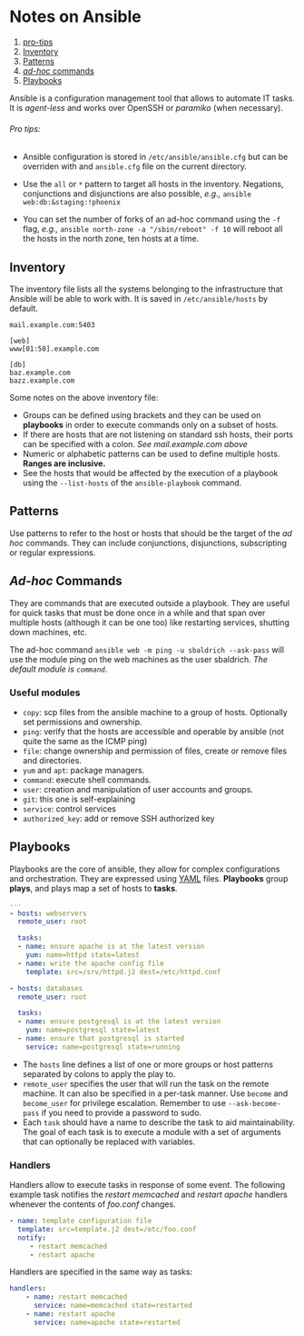# Notes on Ansible

1. [pro-tips](#protips)
1. [Inventory](#inventory)
1. [Patterns](#patterns)
1. [*ad-hoc* commands](#adhoc)
1. [Playbooks](#playbooks)


Ansible is a configuration management tool that allows to automate IT tasks. It is *agent-less* and works over OpenSSH or *paramiko* (when necessary).

<a name="protips"></a>
###### Pro tips:

* Ansible configuration is stored in `/etc/ansible/ansible.cfg` but can be overriden with and `ansible.cfg` file on the current directory.

* Use the `all` or `*` pattern to target all hosts in the inventory. Negations, conjunctions and disjunctions are also possible, *e.g.,* `ansible web:db:&staging:!phoenix`

* You can set the number of forks of an ad-hoc command using the `-f` flag, *e.g.,* `ansible north-zone -a "/sbin/reboot" -f 10` will reboot all the hosts in the north zone, ten hosts at a time.

<a name="inventory"></a>
## Inventory

The inventory file lists all the systems belonging to the infrastructure that Ansible will be able to work with. It is saved in `/etc/ansible/hosts` by default.

```
mail.example.com:5403

[web]
www[01:50].example.com

[db]
baz.example.com
bazz.example.com
```

Some notes on the above inventory file:

* Groups can be defined using brackets and they can be used on **playbooks** in order to execute commands only on a subset of hosts.
* If there are hosts that are not listening on standard ssh hosts, their ports can be specified with a colon. *See mail.example.com above*
* Numeric or alphabetic patterns can be used to define multiple hosts. **Ranges are inclusive.**
* See the hosts that would be affected by the execution of a playbook using the `--list-hosts` of the `ansible-playbook` command.


<a name="patterns"></a>
## Patterns

Use patterns to refer to the host or hosts that should be the target of the *ad hoc* commands. They can include conjunctions, disjunctions, subscripting or regular expressions.

<a name="adhoc"></a>
## *Ad-hoc* Commands

They are commands that are executed outside a playbook. They are useful for quick tasks that must be done once in a while and that span over multiple hosts (although it can be one too) like restarting services, shutting down machines, etc.

The ad-hoc command `ansible web -m ping -u sbaldrich --ask-pass` will use the module ping on the web machines as the user sbaldrich. *The default module is `command`*.

### Useful modules

* `copy`: scp files from the ansible machine to a group of hosts. Optionally set permissions and ownership.
* `ping`: verify that the hosts are accessible and operable by ansible (not quite the same as the ICMP ping)
* `file`: change ownership and permission of files, create or remove files and directories.
* `yum` and `apt`: package managers.
* `command`: execute shell commands.
* `user`: creation and manipulation of user accounts and groups.
* `git`: this one is self-explaining
* `service`: control services
* `authorized_key`: add or remove SSH authorized key

<a name="playbooks"></a>
## Playbooks

Playbooks are the core of ansible, they allow for complex configurations and orchestration. They are expressed using [YAML](http://docs.ansible.com/ansible/YAMLSyntax.html) files. **Playbooks** group **plays**, and plays map a set of hosts to **tasks**.

```yaml
---
- hosts: webservers
  remote_user: root

  tasks:
  - name: ensure apache is at the latest version
    yum: name=httpd state=latest
  - name: write the apache config file
    template: src=/srv/httpd.j2 dest=/etc/httpd.conf

- hosts: databases
  remote_user: root

  tasks:
  - name: ensure postgresql is at the latest version
    yum: name=postgresql state=latest
  - name: ensure that postgresql is started
    service: name=postgresql state=running
```

* The `hosts` line defines a list of one or more groups or host patterns separated by colons to apply the play to.
* `remote_user` specifies the user that will run the task on the remote machine. It can also be specified in a per-task manner. Use `become` and `become_user` for privilege escalation. Remember to use `--ask-become-pass` if you need to provide a password to sudo.
* Each `task` should have a name to describe the task to aid maintainability. The goal of each task is to execute a module with a set of arguments that can optionally be replaced with variables.

### Handlers

Handlers allow to execute tasks in response of some event. The following example task notifies the *restart memcached* and *restart apache* handlers whenever the contents of *foo.conf* changes.

```yaml
- name: template configuration file
  template: src=template.j2 dest=/etc/foo.conf
  notify:
     - restart memcached
     - restart apache
```

Handlers are specified in the same way as tasks:

```yaml
handlers:
    - name: restart memcached
      service: name=memcached state=restarted
    - name: restart apache
      service: name=apache state=restarted
```
